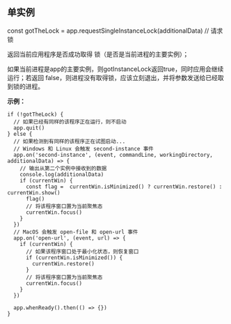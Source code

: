 ## 单实例

const gotTheLock = app.requestSingleInstanceLock(additionalData)  // 请求锁

返回当前应用程序是否成功取得 锁（是否是当前进程的主要实例）；

如果当前进程是app的主要实例，则gotInstanceLock返回true，同时应用会继续运行；若返回 false，则进程没有取得锁，应该立刻退出，并将参数发送给已经取到锁的进程。

**示例：**

```
if (!gotTheLock) {
  // 如果已经有同样的该程序正在运行，则不启动
  app.quit()
} else {
  // 如果检测到有同样的该程序正在试图启动...
  // Windows 和 Linux 会触发 second-instance 事件
  app.on('second-instance', (event, commandLine, workingDirectory, additionalData) => {
    // 输出从第二个实例中接收到的数据
    console.log(additionalData)
    if (currentWin) {
      const flag =  currentWin.isMinimized() ? currentWin.restore() : currentWin.show()
      flag()
      // 将该程序窗口置为当前聚焦态
      currentWin.focus()
    }
  })
  // MacOS 会触发 open-file 和 open-url 事件
  app.on('open-url', (event, url) => {
    if (currentWin) {
      // 如果该程序窗口处于最小化状态，则恢复窗口
      if (currentWin.isMinimized()) {
        currentWin.restore()
      }
      // 将该程序窗口置为当前聚焦态
      currentWin.focus()
    }
  })
  
  app.whenReady().then(() => {})
}
```